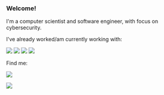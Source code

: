 ### Welcome!

I'm a computer scientist and software engineer, with focus on cybersecurity. 

I've already worked/am currently working with:

<img src="https://img.shields.io/badge/Ruby-CC342D?style=for-the-badge&logo=ruby&logoColor=white"/> <img src="https://img.shields.io/badge/PHP-777BB4?style=for-the-badge&logo=php&logoColor=white"/> <img src="https://img.shields.io/badge/Java-ED8B00?style=for-the-badge&logo=java&logoColor=white"/> <img src="https://img.shields.io/badge/Python-3776AB?style=for-the-badge&logo=python&logoColor=white"/>

Find me:

<a href="https://www.linkedin.com/in/tiago-magnus/"><img src="https://img.shields.io/badge/LinkedIn-0077B5?style=for-the-badge&logo=linkedin&logoColor=white" /></a>


<img src="https://github-readme-streak-stats.herokuapp.com/?user=tiagomagnusss" />
